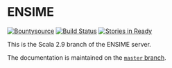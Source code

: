 # ENSIME

[![Bountysource](https://www.bountysource.com/badge/tracker?tracker_id=239449)](https://www.bountysource.com/trackers/239449-ensime?utm_source=239449&utm_medium=shield&utm_campaign=TRACKER_BADGE)
[![Build Status](https://travis-ci.org/ensime/ensime-server.svg?branch=scala-2.9)](https://travis-ci.org/ensime/ensime-server)
[![Stories in Ready](https://badge.waffle.io/ensime/ensime-server.png?label=Low+Hanging+Fruit)](https://waffle.io/ensime/ensime-server)
<!--
[![Coverage Status](https://coveralls.io/repos/bountysource/frontend/badge.png)](https://coveralls.io/r/ensime/ensime-server)
-->



This is the Scala 2.9 branch of the ENSIME server.

The documentation is maintained on the [`master` branch](/ensime/ensime-server).

